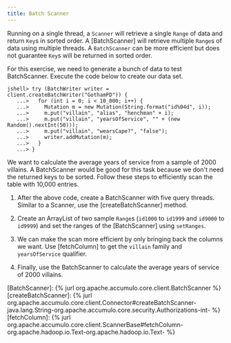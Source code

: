 ```yaml
---
title: Batch Scanner
---
```


Running on a single thread, a `Scanner` will retrieve a single `Range` of data and return `Key`s in 
sorted order. A [BatchScanner] will retrieve multiple `Range`s of data using multiple threads.  A 
`BatchScanner` can be more efficient but does not guarantee `Key`s will be returned in sorted order.

For this exercise, we need to generate a bunch of data to test BatchScanner.  Execute the code below
to create our data set.

```commandline
jshell> try (BatchWriter writer = client.createBatchWriter("GothamPD")) {
   ...>   for (int i = 0; i < 10_000; i++) {
   ...>     Mutation m = new Mutation(String.format("id%04d", i));
   ...>     m.put("villain", "alias", "henchman" + i);
   ...>     m.put("villain", "yearsOfService", "" + (new Random().nextInt(50)));
   ...>     m.put("villain", "wearsCape?", "false");
   ...>     writer.addMutation(m);
   ...>   }
   ...> }
```

We want to calculate the average years of service from a sample of 2000 villains. A BatchScanner would 
be good for this task because we don't need the returned keys to be sorted. Follow these steps to 
efficiently scan the table with 10,000 entries.

1. After the above code, create a BatchScanner with five query threads.  Similar to a Scanner, use 
the [createBatchScanner] method.

2. Create an ArrayList of two sample `Range`s (`id1000` to `id1999` and `id9000` to `id9999`) and set 
the ranges of the [BatchScanner] using `setRanges`.

3. We can make the scan more efficient by only bringing back the columns we want.  Use [fetchColumn] 
to get the `villain` family and `yearsOfService` qualifier.

4. Finally, use the BatchScanner to calculate the average years of service of 2000 villains.

[BatchScanner]: {% jurl org.apache.accumulo.core.client.BatchScanner %}
[createBatchScanner]: {% jurl org.apache.accumulo.core.client.Connector#createBatchScanner-java.lang.String-org.apache.accumulo.core.security.Authorizations-int- %}
[fetchColumn]: {% jurl org.apache.accumulo.core.client.ScannerBase#fetchColumn-org.apache.hadoop.io.Text-org.apache.hadoop.io.Text- %}
